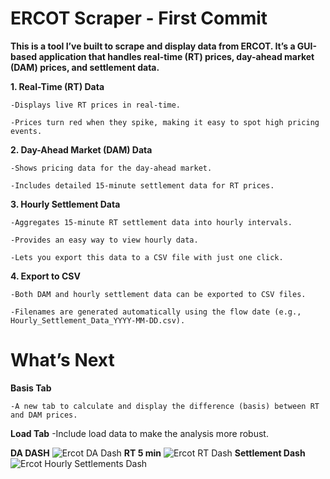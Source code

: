 
# **ERCOT Scraper - First Commit**

   **This is a tool I’ve built to scrape and display data from ERCOT. It’s a GUI-based application that handles real-time (RT) prices, day-ahead market (DAM) prices, and settlement data.**




 **1. Real-Time (RT) Data**

    -Displays live RT prices in real-time.

    -Prices turn red when they spike, making it easy to spot high pricing events.

**2. Day-Ahead Market (DAM) Data**

    -Shows pricing data for the day-ahead market.

    -Includes detailed 15-minute settlement data for RT prices.

**3. Hourly Settlement Data**

    -Aggregates 15-minute RT settlement data into hourly intervals.

    -Provides an easy way to view hourly data.

    -Lets you export this data to a CSV file with just one click.

**4. Export to CSV**

    -Both DAM and hourly settlement data can be exported to CSV files.

    -Filenames are generated automatically using the flow date (e.g., Hourly_Settlement_Data_YYYY-MM-DD.csv).

# **What’s Next**

**Basis Tab**

    -A new tab to calculate and display the difference (basis) between RT and DAM prices.
    
**Load Tab**
    -Include load data to make the analysis more robust.


**DA DASH**
![Ercot DA Dash ](https://github.com/user-attachments/assets/ee622d14-970c-42e5-be3f-600b17281550)
**RT 5 min**
![Ercot RT Dash ](https://github.com/user-attachments/assets/5e80c95d-6af8-410b-8686-b5bb0d0d1a45)
**Settlement Dash**
![Ercot Hourly Settlements Dash ](https://github.com/user-attachments/assets/5c1bf660-5f48-456e-aff8-89a024c5504e)


  
